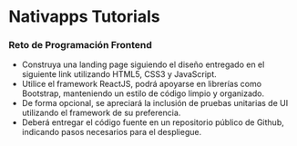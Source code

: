 # Nativapps Tutorials

### Reto de Programación Frontend

- Construya una landing page siguiendo el diseño entregado en el siguiente link utilizando HTML5, CSS3 y JavaScript.
- Utilice el framework ReactJS, podrá apoyarse en librerías como Bootstrap, manteniendo un estilo de código limpio y organizado.
- De forma opcional, se apreciará la inclusión de pruebas unitarias de UI utilizando el framework de su preferencia.
- Deberá entregar el código fuente en un repositorio público de Github, indicando pasos necesarios para el despliegue.
